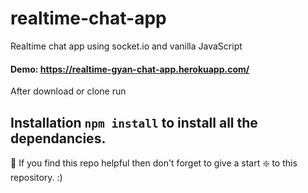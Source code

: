 # realtime-chat-app
Realtime chat app using socket.io and vanilla JavaScript

#### Demo: https://realtime-gyan-chat-app.herokuapp.com/

After download or clone run 
## Installation `npm install` to install all the dependancies.

🙏 If you find this repo helpful then don't forget to give a start ❇️ to this repository. :)
